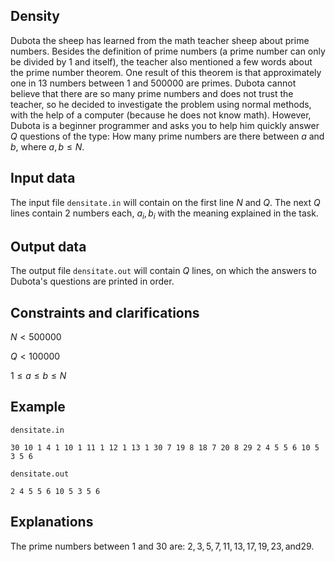 ## Density

Dubota the sheep has learned from the math teacher sheep about prime numbers. Besides the definition of prime numbers (a prime number can only be divided by $1$ and itself), the teacher also mentioned a few words about the prime number theorem. One result of this theorem is that approximately one in $13$ numbers between $1$ and $500000$ are primes. Dubota cannot believe that there are so many prime numbers and does not trust the teacher, so he decided to investigate the problem using normal methods, with the help of a computer (because he does not know math). However, Dubota is a beginner programmer and asks you to help him quickly answer $Q$ questions of the type: How many prime numbers are there between $a$ and $b$, where $a, b \leq N$.

## Input data

The input file `densitate.in` will contain on the first line $N$ and $Q$. The next $Q$ lines contain $2$ numbers each, $a_i, b_i$ with the meaning explained in the task.

## Output data

The output file `densitate.out` will contain $Q$ lines, on which the answers to Dubota's questions are printed in order.

## Constraints and clarifications

$N < 500000$

$Q < 100000$

$1 \leq a \leq b \leq N$

## Example

`densitate.in`

`30 10 1 4 1 10 1 11 1 12 1 13 1 30 7 19 8 18 7 20 8 29 2 4 5 5 6 10 5 3 5 6`

`densitate.out`

`2 4 5 5 6 10 5 3 5 6`

## Explanations

The prime numbers between $1$ and $30$ are: $2, 3, 5, 7, 11, 13, 17, 19, 23, \text{and} 29$.
